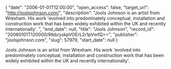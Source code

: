{
  "date": "2006-01-01T12:00:00", 
  "open_access": false, 
  "target_url": "http://joolsjohnson.com/", 
  "description": "Jools Johnson is an artist from Wrexham. His work 'evolved into predominately conceptual, installation and construction work that has been widely exhibited within the UK and recently internationally'. ", 
  "end_date": null, 
  "title": "Jools Johnson", 
  "record_id": "20060101T120000/9Ikb/yskpVOErL2r1pVmfQ==", 
  "publisher": "joolsjohnson.com", 
  "slug": 57979, 
  "start_date": null
}

Jools Johnson is an artist from Wrexham. His work 'evolved into predominately conceptual, installation and construction work that has been widely exhibited within the UK and recently internationally'. 